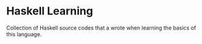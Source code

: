 # Haskell Learning

Collection of Haskell source codes that a wrote when learning the basics of this language.
